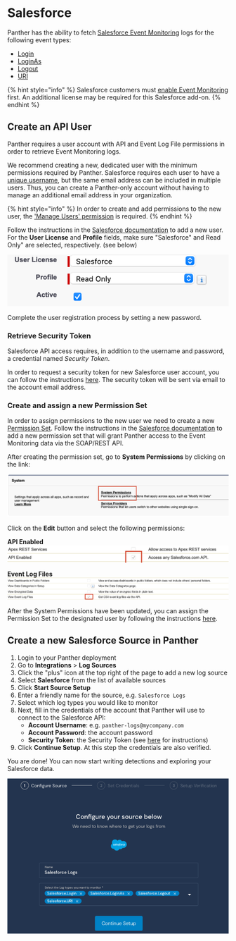 # Salesforce

Panther has the ability to fetch [Salesforce Event Monitoring](https://trailhead.salesforce.com/content/learn/modules/event_monitoring/event_monitoring_intro) logs for the following event types:

* [Login](https://developer.salesforce.com/docs/atlas.en-us.api.meta/api/sforce_api_objects_eventlogfile_login.htm)
* [LoginAs](https://developer.salesforce.com/docs/atlas.en-us.api.meta/api/sforce_api_objects_eventlogfile_loginas.htm)
* [Logout](https://developer.salesforce.com/docs/atlas.en-us.api.meta/api/sforce_api_objects_eventlogfile_logout.htm)
* [URI](https://developer.salesforce.com/docs/atlas.en-us.api.meta/api/sforce_api_objects_eventlogfile_uri.htm)

{% hint style="info" %}
Salesforce customers must [enable Event Monitoring](https://help.salesforce.com/articleView?id=000339868&type=1&mode=1) first. An additional license may be required for this Salesforce add-on.
{% endhint %}

## Create an API User

Panther requires a user account with API and Event Log File permissions in order to retrieve Event Monitoring logs.

We recommend creating a new, dedicated user with the minimum permissions required by Panther. Salesforce requires each user to have a [unique username](https://help.salesforce.com/articleView?id=sf.basics_intro_usernames_passwords.htm&type=5), but the same email address can be included in multiple users. Thus, you can create a Panther-only account without having to manage an additional email address in your organization.

{% hint style="info" %}
In order to create and add permissions to the new user, the ['Manage Users' permission](https://help.salesforce.com/articleView?id=000324398&type=1&mode=1) is required.
{% endhint %}

Follow the instructions in the [Salesforce documentation](https://help.salesforce.com/articleView?id=sf.adding_new_users.htm&type=5) to add a new user. For the **User License** and **Profile** fields, make sure "Salesforce" and Read Only" are selected, respectively. \(see below\)

![User License and Profile](../../.gitbook/assets/create-user-profile.png)

Complete the user registration process by setting a new password.

### Retrieve Security Token <a id="retrieve-security-token"></a>

Salesforce API access requires, in addition to the username and password, a credential named _Security Token_.

In order to request a security token for new Salesforce user account, you can follow the instructions [here](https://help.salesforce.com/articleView?id=sf.user_security_token.htm&type=5). The security token will be sent via email to the account email address.

### Create and assign a new Permission Set

In order to assign permissions to the new user we need to create a new [Permission Set](https://help.salesforce.com/articleView?id=perm_sets_overview.htm&type=5). Follow the instructions in the [Salesforce documentation](https://help.salesforce.com/articleView?id=sf.perm_sets_create.htm&type=5) to add a new permission set that will grant Panther access to the Event Monitoring data via the SOAP/REST API.

After creating the permission set, go to **System Permissions** by clicking on the link:

![System Permissions Link](../../.gitbook/assets/system-permissions.png)

Click on the **Edit** button and select the following permissions:

**API Enabled** ![API Enabled](../../.gitbook/assets/api-enabled-permission.png)

**Event Log Files** ![Event Log Files](../../.gitbook/assets/view-event-log-files-permission.png)

After the System Permissions have been updated, you can assign the Permission Set to the designated user by following the instructions [here](https://developer.salesforce.com/docs/atlas.en-us.securityImplGuide.meta/securityImplGuide/perm_sets_assigning.htm).

## Create a new Salesforce Source in Panther

1. Login to your Panther deployment
2. Go to **Integrations** &gt; **Log Sources**
3. Click the "plus" icon at the top right of the page to add a new log source
4. Select **Salesforce** from the list of available sources
5. Click **Start Source Setup**
6. Enter a friendly name for the source, e.g. `Salesforce Logs`
7. Select which log types you would like to monitor
8. Next, fill in the credentials of the account that Panther will use to connect to the Salesforce API:
   * **Account Username**: e.g. `panther-logs@mycompany.com`
   * **Account Password**: the account password
   * **Security Token**: the Security Token \(see [here](salesforce.md#retrieve-security-token) for instructions\)
9. Click **Continue Setup**. At this step the credentials are also verified.

You are done! You can now start writing detections and exploring your Salesforce data.

![New Salesforce Log Source](../../.gitbook/assets/add-new-log-source.png)

